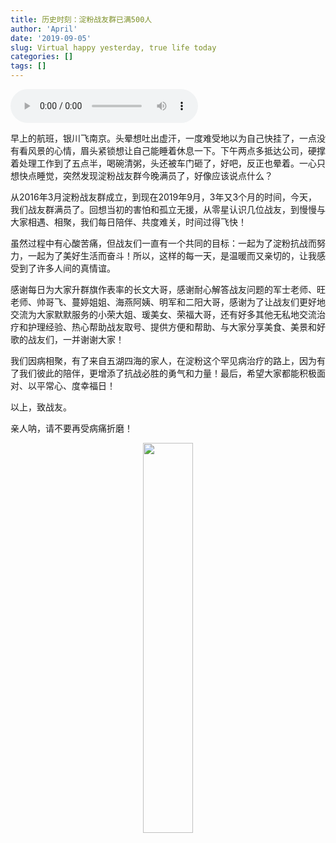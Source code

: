 ```yaml
---
title: 历史时刻：淀粉战友群已满500人
author: 'April'
date: '2019-09-05'
slug: Virtual happy yesterday, true life today
categories: []
tags: []
---
```


<audio controls="controls">
	<source src="http://music.163.com/song/media/outer/url?id=30496492.mp3" type="audio/mpeg" />
	Your browser does not support the audio element.
</audio>

早上的航班，银川飞南京。头晕想吐出虚汗，一度难受地以为自己快挂了，一点没有看风景的心情，眉头紧锁想让自己能睡着休息一下。下午两点多抵达公司，硬撑着处理工作到了五点半，喝碗清粥，头还被车门砸了，好吧，反正也晕着。一心只想快点睡觉，突然发现淀粉战友群今晚满员了，好像应该说点什么？

从2016年3月淀粉战友群成立，到现在2019年9月，3年又3个月的时间，今天，我们战友群满员了。回想当初的害怕和孤立无援，从零星认识几位战友，到慢慢与大家相遇、相聚，我们每日陪伴、共度难关，时间过得飞快！

虽然过程中有心酸苦痛，但战友们一直有一个共同的目标：一起为了淀粉抗战而努力，一起为了美好生活而奋斗！所以，这样的每一天，是温暖而又亲切的，让我感受到了许多人间的真情谊。

感谢每日为大家升群旗作表率的长文大哥，感谢耐心解答战友问题的军士老师、旺老师、帅哥飞、蔓婷姐姐、海燕阿姨、明军和二阳大哥，感谢为了让战友们更好地交流为大家默默服务的小荣大姐、瑗美女、荣福大哥，还有好多其他无私地交流治疗和护理经验、热心帮助战友取号、提供方便和帮助、与大家分享美食、美景和好歌的战友们，一并谢谢大家！

我们因病相聚，有了来自五湖四海的家人，在淀粉这个罕见病治疗的路上，因为有了我们彼此的陪伴，更增添了抗战必胜的勇气和力量！最后，希望大家都能积极面对、以平常心、度幸福日！

以上，致战友。

亲人呐，请不要再受病痛折磨！

<div align="center"><img src="/figure/2019-09-05/fig2.jpg" width="40%" \></div>

